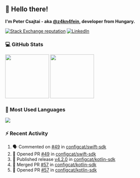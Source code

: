 ## 👋 Hello there!

**I'm Peter Csajtai - aka [@z4kn4fein](https://github.com/z4kn4fein), developer from Hungary.**

[![Stack Exchange reputation](https://img.shields.io/stackexchange/stackoverflow/r/8700582?color=orange&label=reputation&logo=stackoverflow&style=for-the-badge)](https://stackoverflow.com/users/8700582)
[![LinkedIn](https://img.shields.io/badge/linkedin-%230077B5.svg?style=for-the-badge&logo=linkedin&logoColor=white)](https://www.linkedin.com/in/csajtai-p%C3%A9ter-45395341/)

### 💻 GitHub Stats

<div>
  <img height="140px" src="https://github-readme-stats-pcsajtai.vercel.app/api?username=z4kn4fein&show_icons=true&hide_border=true&count_private=true&custom_title=Stats&theme=dracula&line_height=24&hide_title=true">
  <img height="140px" src="https://streak-stats.demolab.com?user=z4kn4fein&theme=dracula&hide_border=true">
  
</div>

### :toolbox: Most Used Languages

<img src="https://github-readme-stats-pcsajtai.vercel.app/api/top-langs/?username=z4kn4fein&theme=dracula&hide_border=true&layout=compact&langs_count=8&hide_title=true">

### :zap: Recent Activity

<!--START_SECTION:activity-->
1. 🗣 Commented on [#49](https://github.com/configcat/swift-sdk/pull/49#issuecomment-2939517731) in [configcat/swift-sdk](https://github.com/configcat/swift-sdk)
2. 💪 Opened PR [#49](https://github.com/configcat/swift-sdk/pull/49) in [configcat/swift-sdk](https://github.com/configcat/swift-sdk)
3. 🚀 Published release [v4.2.0](https://github.com/configcat/kotlin-sdk/releases/tag/4.2.0) in [configcat/kotlin-sdk](https://github.com/configcat/kotlin-sdk)
4. 🎉 Merged PR [#57](https://github.com/configcat/kotlin-sdk/pull/57) in [configcat/kotlin-sdk](https://github.com/configcat/kotlin-sdk)
5. 💪 Opened PR [#57](https://github.com/configcat/kotlin-sdk/pull/57) in [configcat/kotlin-sdk](https://github.com/configcat/kotlin-sdk)
<!--END_SECTION:activity-->
